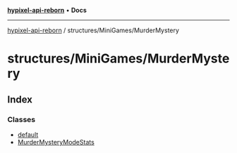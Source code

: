 [**hypixel-api-reborn**](../../../README.md) • **Docs**

***

[hypixel-api-reborn](../../../modules.md) / structures/MiniGames/MurderMystery

# structures/MiniGames/MurderMystery

## Index

### Classes

- [default](classes/default.md)
- [MurderMysteryModeStats](classes/MurderMysteryModeStats.md)
